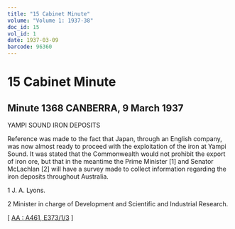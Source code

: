 ```yaml
---
title: "15 Cabinet Minute"
volume: "Volume 1: 1937-38"
doc_id: 15
vol_id: 1
date: 1937-03-09
barcode: 96360
---
```


# 15 Cabinet Minute

## Minute 1368 CANBERRA, 9 March 1937

YAMPI SOUND IRON DEPOSITS

Reference was made to the fact that Japan, through an English company, was now almost ready to proceed with the exploitation of the iron at Yampi Sound. It was stated that the Commonwealth would not prohibit the export of iron ore, but that in the meantime the Prime Minister [1] and Senator McLachlan [2] will have a survey made to collect information regarding the iron deposits throughout Australia.

1 J. A. Lyons.

2 Minister in charge of Development and Scientific and Industrial Research.

[ [AA : A461, E373/1/3](http://www.naa.gov.au/cgi-bin/Search?O=I&Number=96360) ]
